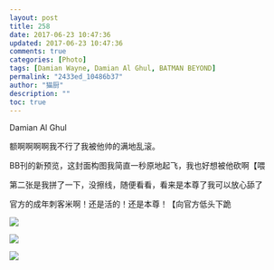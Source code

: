 ```yaml
---
layout: post
title: 258
date: 2017-06-23 10:47:36
updated: 2017-06-23 10:47:36
comments: true
categories: [Photo]
tags: [Damian Wayne, Damian Al Ghul, BATMAN BEYOND]
permalink: "2433ed_10486b37"
author: "猫厨"
description: ""
toc: true
---
```


<p>Damian Al Ghul</p> 
<p>额啊啊啊啊我不行了我被他帅的满地乱滚。</p> 
<p>BB刊的新预览，这封面构图我简直一秒原地起飞，我也好想被他砍啊【喂</p> 
<p>第二张是我拼了一下，没擦线，随便看看，看来是本尊了我可以放心舔了</p> 
<p>官方的成年刺客米啊！还是活的！还是本尊！【向官方低头下跪</p>

![](/img/img_cVZNdzJtQk9JV2ZSZ0RhL2lncERWWVZHM3N0ekcvcU1KVkJhOVlVUWJjSXhXR0QwZUxJSGZBPT0.jpg)

![](https://nos.netease.com/imglf0/img/cVZNdzJtQk9JV2ZSZ0RhL2lncERWYyswWHlzcmFpUkoxUllaYjRLMVpISFJ3MjNwTmF5ZzN3PT0.jpg)

![](/img/img_cVZNdzJtQk9JV2ZSZ0RhL2lncERWV3orZ2ZNbE1tZHJFOUw3V0JrckpZVnBhaW1qeFJUbGVnPT0.jpg)